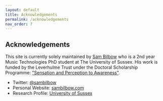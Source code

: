 ```yaml
---
layout: default
title: Acknowledgements
permalink: /acknowledgements
nav_order: 7
---
```

## Acknowledgements

This site is currently solely maintained by [Sam Bilbow](https://twitter.com/sambilbow) who is a 2nd year Music Technologies PhD student at The University of Sussex. His work is funded by the Leverhulme Trust under the Doctoral Scholarship Programme: ["Sensation and Perception to Awareness"](https://www.sussex.ac.uk/sensation).
- Twitter: [@sambilbow](https://twitter.com/sambilbow)
- Personal Website: [sambilbow.com](https://sambilbow.com)
- Research Profile: [University of Sussex](https://profiles.sussex.ac.uk/p376006-sam-bilbow)